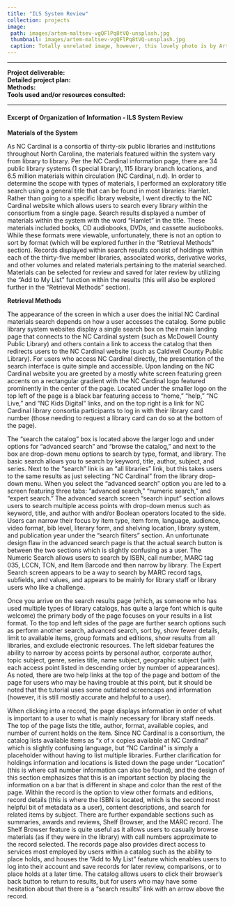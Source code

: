 ```yaml
---
title: "ILS System Review"
collection: projects
image: 
 path: images/artem-maltsev-vgQFlPq8tVQ-unsplash.jpg
 thumbnail: images/artem-maltsev-vgQFlPq8tVQ-unsplash.jpg
 caption: Totally unrelated image, however, this lovely photo is by Artem Maltsev on Unsplash.
---
```

---
**Project deliverable:**  
**Detailed project plan:**  
**Methods:**  
**Tools used and/or resources consulted:**  

---

#### Excerpt of Organization of Information - ILS System Review

**Materials of the System** 

As NC Cardinal is a consortia of thirty-six public libraries and institutions throughout North Carolina, the materials featured within the system vary from library to library. Per the NC Cardinal information page, there are 34 public library systems (1 special library), 115 library branch locations, and 6.5 million materials within circulation (NC Cardinal, n.d). In order to determine the scope with types of materials, I performed an exploratory title search using a general title that can be found in most libraries: Hamlet. Rather than going to a specific library website, I went directly to the NC Cardinal website which allows users to search every library within the consortium from a single page. Search results displayed a number of materials within the system with the word “Hamlet” in the title. These materials included books, CD audiobooks, DVDs, and cassette audiobooks. While these formats were viewable, unfortunately, there is not an option to sort by format (which will be explored further in the “Retrieval Methods” section). Records displayed within search results consist of holdings within each of the thirty-five member libraries, associated works, derivative works, and other volumes and related materials pertaining to the material searched. Materials can be selected for review and saved for later review by utilizing the “Add to My List” function within the results (this will also be explored further in the “Retrieval Methods” section).  

**Retrieval Methods**

The appearance of the screen in which a user does the initial NC Cardinal materials search depends on how a user accesses the catalog. Some public library system websites display a single search box on their main landing page that connects to the NC Cardinal system (such as McDowell County Public Library) and others contain a link to access the catalog that then redirects users to the NC Cardinal website (such as Caldwell County Public Library). For users who access NC Cardinal directly, the presentation of the search interface is quite simple and accessible. Upon landing on the NC Cardinal website you are greeted by a mostly white screen featuring green accents on a rectangular gradient with the NC Cardinal logo featured prominently in the center of the page. Located under the smaller logo on the top left of the page is a black bar featuring access to “home,” “help,” “NC Live,” and “NC Kids Digital” links, and on the top right is a link for NC Cardinal library consortia participants to log in with their library card number (those needing to request a library card can do so at the bottom of the page).  

The “search the catalog” box is located above the larger logo and under options for “advanced search” and “browse the catalog,” and next to the box are drop-down menu options to search by type, format, and library. The basic search allows you to search by keyword, title, author, subject, and series. Next to the “search” link is an “all libraries” link, but this takes users to the same results as just selecting “NC Cardinal” from the library drop-down menu. When you select the “advanced search” option you are led to a screen featuring three tabs: “advanced search,” “numeric search,” and “expert search.” The advanced search screen “search input” section allows users to search multiple access points with drop-down menus such as keyword, title, and author with and/or Boolean operators located to the side. Users can narrow their focus by item type, item form, language, audience, video format, bib level, literary form, and shelving location, library system, and publication year under the “search filters” section. An unfortunate design flaw in the advanced search page is that the actual search button is between the two sections which is slightly confusing as a user. The Numeric Search allows users to search by ISBN, call number, MARC tag 035, LCCN, TCN, and Item Barcode and then narrow by library. The Expert Search screen appears to be a way to search by MARC record tags, subfields, and values, and appears to be mainly for library staff or library users who like a challenge.  

Once you arrive on the search results page (which, as someone who has used multiple types of library catalogs, has quite a large font which is quite welcome) the primary body of the page focuses on your results in a list format. To the top and left sides of the page are further search options such as perform another search, advanced search, sort by, show fewer details, limit to available items, group formats and editions, show results from all libraries, and exclude electronic resources. The left sidebar features the ability to narrow by access points by personal author, corporate author, topic subject, genre, series title, name subject, geographic subject (with each access point listed in descending order by number of appearances). As noted, there are two help links at the top of the page and bottom of the page for users who may be having trouble at this point, but it should be noted that the tutorial uses some outdated screencaps and information (however, it is still mostly accurate and helpful to a user).  

When clicking into a record, the page displays information in order of what is important to a user to what is mainly necessary for library staff needs. The top of the page lists the title, author, format, available copies, and number of current holds on the item. Since NC Cardinal is a consortium, the catalog lists available items as “x of x copies available at NC Cardinal” which is slightly confusing language, but “NC Cardinal” is simply a placeholder without having to list multiple libraries. Further clarification for holdings information and locations is listed down the page under “Location” (this is where call number information can also be found), and the design of this section emphasizes that this is an important section by placing the information on a bar that is different in shape and color than the rest of the page. Within the record is the option to view other formats and editions, record details (this is where the ISBN is located, which is the second most helpful bit of metadata as a user), content descriptions, and search for related items by subject. There are further expandable sections such as summaries, awards and reviews, Shelf Browser, and the MARC record. The Shelf Browser feature is quite useful as it allows users to casually browse materials (as if they were in the library) with call numbers approximate to the record selected. The records page also provides direct access to services most employed by users within a catalog such as the ability to place holds, and houses the “Add to My List” feature which enables users to log into their account and save records for later review, comparisons, or to place holds at a later time. The catalog allows users to click their browser’s back button to return to results, but for users who may have some hesitation about that there is a “search results” link with an arrow above the record.

